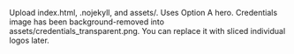 Upload index.html, .nojekyll, and assets/. Uses Option A hero. Credentials image has been background-removed into assets/credentials_transparent.png. You can replace it with sliced individual logos later.